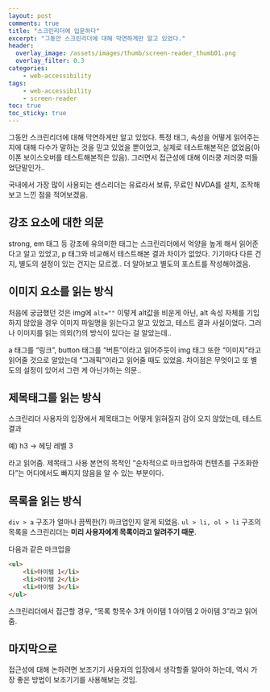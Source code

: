 ```yaml
---
layout: post
comments: true
title: "스크린리더에 입문하다"
excerpt: "그동안 스크린리더에 대해 막연하게만 알고 있었다."
header:
  overlay_image: /assets/images/thumb/screen-reader_thumb01.png
  overlay_filter: 0.3
categories:
    - web-accessibility
tags:
    - web-accessibility
    - screen-reader
toc: true
toc_sticky: true
---
```

그동안 스크린리더에 대해 막연하게만 알고 있었다. 특정 태그, 속성을 어떻게 읽어주는지에 대해 다수가 말하는 것을 믿고 있었을 뿐이었고, 실제로 테스트해본적은 없었음(아이폰 보이스오버를 테스트해본적은 있음). 그러면서 접근성에 대해 이러쿵 저러쿵 떠들었단말인가..

국내에서 가장 많이 사용되는 센스리더는 유료라서 보류, 무료인 NVDA를 설치, 조작해보고 느낀 점을 적어보겠음.

## 강조 요소에 대한 의문
strong, em 태그 등 강조에 유의미한 태그는 스크린리더에서 억양을 높게 해서 읽어준다고 알고 있었고, p 태그와 비교해서 테스트해본 결과 차이가 없었다. 기기마다 다른 건지, 별도의 설정이 있는 건지는 모르겠.. 더 알아보고 별도의 포스트를 작성해야겠음.

## 이미지 요소를 읽는 방식
처음에 궁금했던 것은 img에 <code>alt=""</code> 이렇게 alt값을 비운게 아닌, alt 속성 자체를 기입하지 않았을 경우 이미지 파일명을 읽는다고 알고 있었고, 테스트 결과 사실이었다. 그러나 이미지를 읽는 의외(?)의 방식이 있다는 걸 알았는데..

a 태그를 &ldquo;링크&rdquo;, button 태그를 &ldquo;버튼&rdquo;이라고 읽어주듯이 img 태그 또한 &ldquo;이미지&rdquo;라고 읽어줄 것으로 알았는데 &ldquo;그래픽&rdquo;이라고 읽어줄 때도 있었음. 차이점은 무엇이고 또 별도의 설정이 있어서 그런 게 아닌가하는 의문..

## 제목태그를 읽는 방식
스크린리더 사용자의 입장에서 제목태그는 어떻게 읽혀질지 감이 오지 않았는데, 테스트 결과

예) h3 &rarr; 헤딩 레벨 3

라고 읽어줌. 제목태그 사용 본연의 목적인 &ldquo;순차적으로 마크업하여 컨텐츠를 구조화한다&rdquo;는 어디에서도 빠지지 않음을 알 수 있는 부분이다.

## 목록을 읽는 방식
<code>div > a</code> 구조가 얼마나 끔찍한(?) 마크업인지 알게 되었음. <code>ul > li, ol > li</code> 구조의 목록을 스크린리더는 **미리 사용자에게 목록이라고 알려주기 때문**.

다음과 같은 마크업을
```html
<ul>
    <li>아이템 1</li>
    <li>아이템 2</li>
    <li>아이템 3</li>
</ul>
```
스크린리더에서 접근할 경우, &ldquo;목록 항목수 3개 아이템 1 아이템 2 아이템 3&rdquo;라고 읽어줌.

## 마지막으로
접근성에 대해 논하려면 보조기기 사용자의 입장에서 생각할줄 알아야 하는데, 역시 가장 좋은 방법이 보조기기를 사용해보는 것임.
